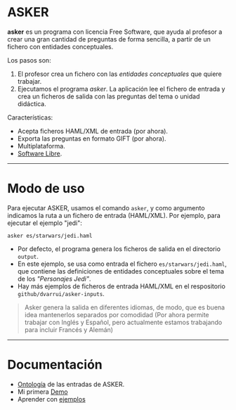 
# ASKER

**asker** es un programa con licencia Free Software,
que ayuda al profesor a crear una gran cantidad de preguntas
de forma sencilla, a partir de un fichero con entidades conceptuales.

Los pasos son:
1. El profesor crea un fichero con las _entidades conceptuales_ que quiere trabajar.
2. Ejecutamos el programa *asker*. La aplicación lee el fichero de entrada y crea un ficheros de salida con las preguntas del tema o unidad didáctica.

Características:
* Acepta ficheros HAML/XML de entrada (por ahora).
* Exporta las preguntas en formato GIFT (por ahora).
* Multiplataforma.
* [Software Libre](../LICENSE).

---

# Modo de uso

Para ejecutar ASKER, usamos el comando `asker`, y como argumento indicamos la ruta a un fichero de entrada (HAML/XML). Por ejemplo, para ejecutar el ejemplo "jedi":

```
asker es/starwars/jedi.haml
```

* Por defecto, el programa genera los ficheros de salida en el directorio  `output`.
* En este ejemplo, se usa como entrada el fichero `es/starwars/jedi.haml`, que contiene las definiciones de entidades conceptuales sobre el tema de los _"Personajes Jedi"_.
* Hay más ejemplos de ficheros de entrada HAML/XML en el respositorio `github/dvarrui/asker-inputs`.

> Asker genera la salida en diferentes idiomas, de modo, que es buena idea mantenerlos separados por comodidad (Por ahora permite trabajar con Inglés y Español, pero actualmente estamos trabajando para incluir Francés y Alemán)

---

# Documentación

* [Ontología](./ontologia.md) de las entradas de ASKER.
* Mi primera [Demo](./demo/README.md)
* Aprender con [ejemplos](./ejemplos/README.md)
